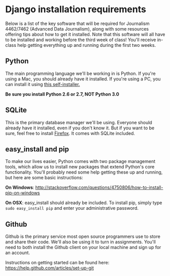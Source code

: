 # Django installation requirements

Below is a list of the key software that will be required for Journalism 4462/7462 (Advanced Data Journalism), along with some resources offering tips about how to get it installed. Note that this software will all have to be installed and working before the third week of class! You'll receive in-class help getting everything up and running during the first two weeks.

## Python

The main programming language we'll be working in is Python. If you're using a Mac, you should already have it installed. If you're using a PC, you can install it using [this self-installer.](http://www.python.org/ftp/python/2.7.3/python-2.7.3.msi)

**Be sure you install Python 2.6 or 2.7, NOT Python 3.0**

## SQLite

This is the primary database manager we'll be using. Everyone should already have it installed, even if you don't know it. But if you want to be sure, feel free to install [Firefox](http://www.mozilla.org/en-US/firefox/new/). It comes with SQLite included.

## easy_install and pip

To make our lives easier, Python comes with two package management tools, which allow us to install new packages that extend Python's core functionality. You'll probably need some help getting these up and running, but here are some basic instructions:

**On Windows**: http://stackoverflow.com/questions/4750806/how-to-install-pip-on-windows

**On OSX**: easy_install should already be included. To install pip, simply type ```sudo easy_install pip``` and enter your administrative password.

## Github

Github is the primary service most open source programmers use to store and share their code. We'll also be using it to turn in assignments. You'll need to both install the Github client on your local machine and sign up for an account.

Instructions on getting started can be found here: https://help.github.com/articles/set-up-git
